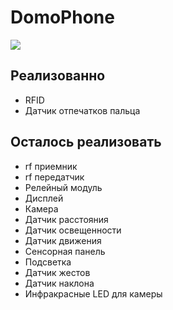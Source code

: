 # DomoPhone
![](https://img.shields.io/github/repo-size/DanLoad/DomoPhone.svg?style=flat)
## Реализованно

  - RFID
  - Датчик отпечатков пальца

## Осталось реализовать

  - rf приемник
  - rf передатчик
  - Релейный модуль
  - Дисплей
  - Камера
  - Датчик расстояния
  - Датчик освещенности
  - Датчик движения
  - Сенсорная панель
  - Подсветка
  - Датчик жестов
  - Датчик наклона
  - Инфракрасные LED для камеры
